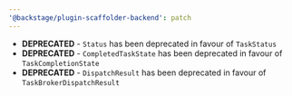 ```yaml
---
'@backstage/plugin-scaffolder-backend': patch
---
```


- **DEPRECATED** - `Status` has been deprecated in favour of `TaskStatus`
- **DEPRECATED** - `CompletedTaskState` has been deprecated in favour of `TaskCompletionState`
- **DEPRECATED** - `DispatchResult` has been deprecated in favour of `TaskBrokerDispatchResult`
